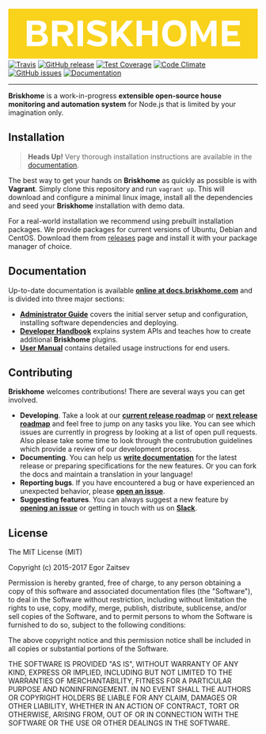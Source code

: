 ![Briskhome](https://raw.githubusercontent.com/briskhome/briskhome-docs/master/.static/img/briskhome%40readme.png)
[![Travis](https://img.shields.io/travis/briskhome/briskhome.svg?style=flat-square)](https://travis-ci.org/briskhome/briskhome) [![GitHub release](https://img.shields.io/github/release/briskhome/briskhome.svg?style=flat-square)](https://github.com/briskhome/briskhome/releases/latest) [![Test Coverage](https://img.shields.io/codeclimate/coverage/github/briskhome/briskhome.svg?style=flat-square)](https://codeclimate.com/github/briskhome/briskhome/coverage) [![Code Climate](https://img.shields.io/codeclimate/github/briskhome/briskhome.svg?style=flat-square)](https://codeclimate.com/github/briskhome/briskhome) [![GitHub issues](https://img.shields.io/github/issues/briskhome/briskhome.svg?style=flat-square)](https://github.com/briskhome/briskhome/issues) [![Documentation](https://readthedocs.org/projects/briskhome/badge/?version=latest&style=flat-square)](http://docs.briskhome.com/en/latest/?badge=latest)

---
**Briskhome** is a work-in-progress **extensible open-source house monitoring and automation system** for Node.js that is limited by your imagination only.

<!-- See live demo of **Briskhome** web interface at **[demo.briskhome.com]()**. -->

## Installation
> **Heads Up!** Very thorough installation instructions are available in the [documentation](http://docs.briskhome.com/).

The best way to get your hands on **Briskhome** as quickly as possible is with **Vagrant**. Simply clone this repository and run `vagrant up`. This will download and configure a minimal linux image, install all the dependencies and seed your **Briskhome** installation with demo data.

For a real-world installation we recommend using prebuilt installation packages. We provide packages for current versions of Ubuntu, Debian and CentOS. Download them from [releases](/briskhome/briskhome/releases) page and install it with your package manager of choice.

## Documentation
Up-to-date documentation is available **[online at docs.briskhome.com](http://docs.briskhome.com/)** and is divided into three major sections:
* **[Administrator Guide](http://docs.briskhome.com/en/latest/admin/index.html)** covers the initial server setup and configuration, installing software dependencies and deploying.
* **[Developer Handbook](http://docs.briskhome.com/en/latest/developer/index.html)** explains system APIs and teaches how to create additional **Briskhome** plugins.
* **[User Manual](http://docs.briskhome.com/en/latest/manual/index.html)** contains detailed usage instructions for end users.

## Contributing
**Briskhome** welcomes contributions! There are several ways you can get involved.

* **Developing**. Take a look at our  **[current release roadmap](/briskhome/briskhome/projects/1)** or **[next release roadmap](/briskhome/briskhome/projects/2)** and feel free to jump on any tasks you like. You can see which issues are currently in progress by looking at a list of open pull requests. Also please take some time to look through the contrubution guidelines which provide a review of our development process.
* **Documenting**. You can help us **[write documentation](/briskhome/briskhome-docs)** for the latest release or preparing specifications for the new features. Or you can fork the docs and maintain a translation in your language!
* **Reporting bugs**. If you have encountered a bug or have experienced an unexpected behavior, please **[open an issue](/briskhome/briskhome/issues/new)**.
* **Suggesting features**. You can always suggest a new feature by **[opening an issue](/briskhome/briskhome/issues/new)** or getting in touch with us on **[Slack](https://join.slack.com/briskhome/shared_invite/MTkyNTUwNjgwNjU5LTE0OTY2NTU1MjItZmRhYTFkY2NmNg)**.

## License
The MIT License (MIT)

Copyright (c) 2015-2017 Egor Zaitsev

Permission is hereby granted, free of charge, to any person obtaining a copy of this software and associated documentation files (the "Software"), to deal in the Software without restriction, including without limitation the rights to use, copy, modify, merge, publish, distribute, sublicense, and/or sell copies of the Software, and to permit persons to whom the Software is furnished to do so, subject to the following conditions:

The above copyright notice and this permission notice shall be included in all copies or substantial portions of the Software.

THE SOFTWARE IS PROVIDED "AS IS", WITHOUT WARRANTY OF ANY KIND, EXPRESS OR IMPLIED, INCLUDING BUT NOT LIMITED TO THE WARRANTIES OF MERCHANTABILITY, FITNESS FOR A PARTICULAR PURPOSE AND NONINFRINGEMENT. IN NO EVENT SHALL THE AUTHORS OR COPYRIGHT HOLDERS BE LIABLE FOR ANY CLAIM, DAMAGES OR OTHER LIABILITY, WHETHER IN AN ACTION OF CONTRACT, TORT OR OTHERWISE, ARISING FROM, OUT OF OR IN CONNECTION WITH THE SOFTWARE OR THE USE OR OTHER DEALINGS IN THE SOFTWARE.
